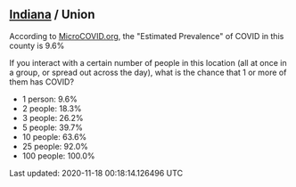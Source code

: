 
## [Indiana](/united-states/indiana) / Union

According to [MicroCOVID.org](http://microcovid.org),
the "Estimated Prevalence" of COVID in this county is 9.6%

If you interact with a certain number of people in this location
(all at once in a group, or spread out across the day), what is the chance that
1 or more of them has COVID?

- 1 person: 9.6%
- 2 people: 18.3%
- 3 people: 26.2%
- 5 people: 39.7%
- 10 people: 63.6%
- 25 people: 92.0%
- 100 people: 100.0%

Last updated: 2020-11-18 00:18:14.126496 UTC
